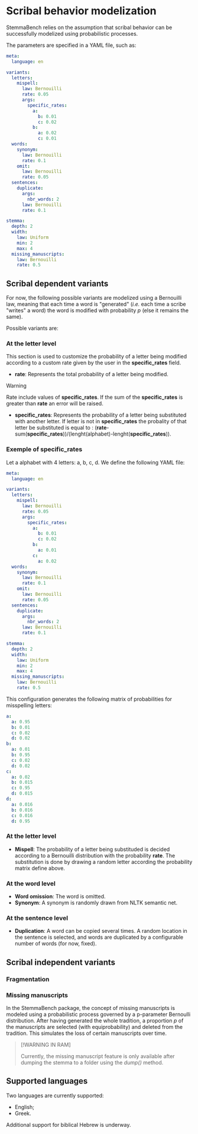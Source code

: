 # Scribal behavior modelization

StemmaBench relies on the assumption that scribal behavior can be successfully modelized using probabilistic processes.

The parameters are specified in a YAML file, such as:

```yaml
meta:
  language: en

variants:
  letters:
    mispell:
      law: Bernouilli
      rate: 0.05
      args:
        specific_rates:
          a:
            b: 0.01
            c: 0.02
          b:
            a: 0.02
            c: 0.01
  words:
    synonym:
      law: Bernouilli
      rate: 0.1
    omit:
      law: Bernouilli
      rate: 0.05
  sentences:
    duplicate:
      args:
        nbr_words: 2
      law: Bernouilli
      rate: 0.1

stemma:
  depth: 2
  width:
    law: Uniform
    min: 2
    max: 4
  missing_manuscripts:
    law: Bernouilli
    rate: 0.5
```

## Scribal dependent variants

For now, the following possible variants are modelized using a Bernouilli law, meaning that each time a word is "generated" (*i.e.* each time a scribe "writes" a word) the word is modified with probability *p* (else it remains the same).

Possible variants are:

### At the letter level
This section is used to customize the probability of a letter being modified according to a custom rate given by the user in the **specific_rates** field.

- **rate**: Represents the total probability of a letter being modified.
> [!WARNING]
> Rate include values of **specific_rates**. If the sum of the **specific_rates** is greater than **rate** an error will be raised.

- **specific_rates**: Represents the probability of a letter being substituted with another letter. If letter is not in **specific_rates** the probality of that letter be substituted is equal to : (**rate**-sum(**specific_rates**))/(lenght(alphabet)-lenght(**specific_rates**)).

### Exemple of specific_rates

Let a alphabet with 4 letters: a, b, c, d. We define the following YAML file:
```yaml
meta:
  language: en

variants:
  letters:
    mispell:
      law: Bernouilli
      rate: 0.05
      args:
        specific_rates:
          a:
            b: 0.01
            c: 0.02
          b:
            a: 0.01
          c:
            a: 0.02
  words:
    synonym:
      law: Bernouilli
      rate: 0.1
    omit:
      law: Bernouilli
      rate: 0.05
  sentences:
    duplicate:
      args:
        nbr_words: 2
      law: Bernouilli
      rate: 0.1

stemma:
  depth: 2
  width:
    law: Uniform
    min: 2
    max: 4
  missing_manuscripts:
    law: Bernouilli
    rate: 0.5
```

This configuration generates the following matrix of probabilities for misspelling letters:
```yaml
a:
  a: 0.95
  b: 0.01
  c: 0.02
  d: 0.02
b:
  a: 0.01
  b: 0.95
  c: 0.02
  d: 0.02
c:
  a: 0.02
  b: 0.015
  c: 0.95
  d: 0.015
d:
  a: 0.016
  b: 0.016
  c: 0.016
  d: 0.95
```

### At the letter level

- **Mispell**: The probability of a letter being substituded is decided according to a Bernouilli distribution with the probability **rate**. The substitution is done by drawing a random letter according the probability matrix define above.

### At the word level

- **Word omission**: The word is omitted.
- **Synonym**: A synonym is randomly drawn from NLTK semantic net.

### At the sentence level

- **Duplication**: A word can be copied several times. A random location in the sentence is selected, and words are duplicated by a configurable number of words (for now, fixed).


## Scribal independent variants

### Fragmentation

### Missing manuscripts
In the StemmaBench package, the concept of missing manuscripts is modeled using a probabilistic process governed by a p-parameter Bernoulli distribution. After having generated the whole tradition, a proportion *p* of the manuscripts are selected (with equiprobability) and deleted from the tradition. This simulates the loss of certain manuscripts over time.

> [!WARNING IN RAM]
> 
> Currently, the missing manuscript feature is only available after dumping the stemma to a folder using the *dump()* method.


## Supported languages
Two languages are currently supported:
- English;
- Greek.

Additional support for biblical Hebrew is underway.
